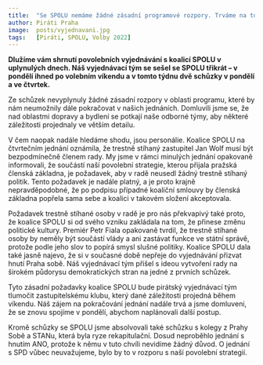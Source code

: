 ```yaml
---
title:  "Se SPOLU nemáme žádné zásadní programové rozpory. Trváme na tom, aby v radě nebyli trestně stíhaní lidé"
author: Piráti Praha
image:  posts/vyjednavani.jpg
tags:   [Piráti, SPOLU, Volby 2022]
---
```


**Dlužíme vám shrnutí povolebních vyjednávání s koalicí SPOLU v uplynulých dnech. Náš vyjednávací tým se sešel se SPOLU třikrát – v pondělí ihned po volebním víkendu a v tomto týdnu dvě schůzky v pondělí a ve čtvrtek.**

Ze schůzek nevyplynuly žádné zásadní rozpory v oblasti programu, které by nám neumožnily dále pokračovat v našich jednáních. Domluvili jsme se, že nad oblastmi dopravy a bydlení se potkají naše odborné týmy, aby některé záležitosti projednaly ve větším detailu.

V čem naopak nadále hledáme shodu, jsou personálie. Koalice SPOLU na čtvrtečním jednání oznámila, že trestně stíhaný zastupitel Jan Wolf musí být bezpodmínečně členem rady. My jsme v rámci minulých jednání opakovaně informovali, že součástí naší povolební strategie, kterou přijala pražská členská základna, je požadavek, aby v radě neusedl žádný trestně stíhaný politik. Tento požadavek je nadále platný, a je proto krajně nepravděpodobné, že po podpisu případné koaliční smlouvy by členská základna popřela sama sebe a koalici v takovém složení akceptovala.

Požadavek trestně stíhané osoby v radě je pro nás překvapivý také proto, že koalice SPOLU si od svého vzniku zakládala na tom, že přinese změnu politické kultury. Premiér Petr Fiala opakovaně tvrdil, že trestně stíhané osoby by neměly být součástí vlády a ani zastávat funkce ve státní správě, protože podle jeho slov to popírá smysl slušné politiky.
Koalice SPOLU dala také jasně najevo, že si v současné době nepřeje do vyjednávání přizvat hnutí Praha sobě. Náš vyjednávací tým přišel s ideou vytvoření rady na širokém půdorysu demokratických stran na jedné z prvních schůzek.

Tyto zásadní požadavky koalice SPOLU bude pirátský vyjednávací tým tlumočit zastupitelskému klubu, který dané záležitosti projedná během víkendu. Náš zájem na pokračování jednání nadále trvá a jsme domluveni, že se znovu spojíme v pondělí, abychom naplánovali další postup.

Kromě schůzky se SPOLU jsme absolvovali také schůzku s kolegy z Prahy Sobě a STANu, která byla ryze rekapitulační. Dosud neproběhlo jednání s hnutím ANO, protože k němu v tuto chvíli nevidíme žádný důvod. O jednání s SPD vůbec neuvažujeme, bylo by to v rozporu s naší povolební strategií.
